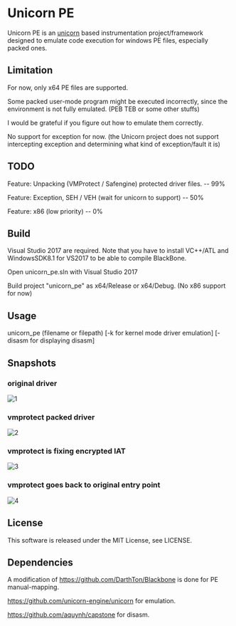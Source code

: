 # Unicorn PE
Unicorn PE is an [unicorn](https://github.com/unicorn-engine/unicorn) based instrumentation project/framework designed to emulate code execution for windows PE files, especially packed ones.

## Limitation 
For now, only x64 PE files are supported.

Some packed user-mode program might be executed incorrectly, since the environment is not fully emulated. (PEB TEB or some other stuffs)

I would be grateful if you figure out how to emulate them correctly.

No support for exception for now. (the Unicorn project does not support intercepting exception and determining what kind of exception/fault it is)

## TODO 
Feature: Unpacking (VMProtect / Safengine) protected driver files. -- 99%

Feature: Exception, SEH / VEH (wait for unicorn to support) -- 50%

Feature: x86 (low priority) -- 0%

## Build
Visual Studio 2017 are required.
Note that you have to install VC++/ATL and WindowsSDK8.1 for VS2017 to be able to compile BlackBone.

Open unicorn_pe.sln with Visual Studio 2017

Build project "unicorn_pe" as x64/Release or x64/Debug. (No x86 support for now)

## Usage

unicorn_pe (filename or filepath) [-k for kernel mode driver emulation] [-disasm for displaying disasm]

## Snapshots

### original driver
![1](https://github.com/hzqst/unicorn_pe/raw/master/img/img1.png)

### vmprotect packed driver
![2](https://github.com/hzqst/unicorn_pe/raw/master/img/img2.png)

### vmprotect is fixing encrypted IAT
![3](https://github.com/hzqst/unicorn_pe/raw/master/img/img3.png)

### vmprotect goes back to original entry point
![4](https://github.com/hzqst/unicorn_pe/raw/master/img/img4.png)

## License
This software is released under the MIT License, see LICENSE.

## Dependencies 
A modification of https://github.com/DarthTon/Blackbone is done for PE manual-mapping.

https://github.com/unicorn-engine/unicorn for emulation.

https://github.com/aquynh/capstone for disasm.
